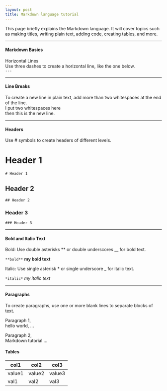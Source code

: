 ```yaml
---
layout: post
title: Markdown language tutorial
---
```


This page briefly explains the Markdown language. It will cover topics such as making titles, writing plain text, adding code, creating tables, and more.  

---

#### Markdown Basics  
Horizontal Lines  
Use three dashes to create a horizontal line, like the one below.  
`---`


---

#### Line Breaks  
To create a new line in plain text, add more than two whitespaces at the end of the line.  
I put two whitespaces here  
then this is the new line.  

---

#### Headers  
Use # symbols to create headers of different levels.  
# Header 1
`# Header 1`


## Header 2
`## Header 2`

### Header 3  
`### Header 3`

---

#### Bold and Italic Text  
Bold: Use double asterisks ** or double underscores __ for bold text.  

`**bold**` **my bold text**  

Italic: Use single asterisk * or single underscore _ for italic text.  

`*italic*` *my italic text*  

---

#### Paragraphs  
To create paragraphs, use one or more blank lines to separate blocks of text.  

Paragraph 1,  
hello world, ...  

Paragraph 2,  
Markdown tutorial ...  

#### Tables

|col1     |     col2   | col3  |
|---------|------------|-------|
| value1  |     value2 | value3|
| val1    |     val2   | val3  |

